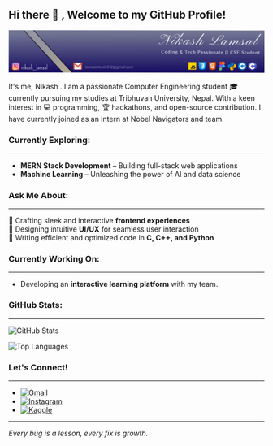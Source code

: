 ## Hi there 👋 , Welcome to my GitHub Profile!

![Banner Image](./Frame%201.svg)

It's me, Nikash . I am a passionate Computer Engineering student 🎓 currently pursuing my studies at Tribhuvan University, Nepal. With a keen interest in 💻 programming, 🏆 hackathons, and  open-source contribution. I have currently joined as an intern at Nobel Navigators and team.

### Currently Exploring:
---

* **MERN Stack Development** – Building full-stack web applications 
* **Machine Learning** – Unleashing the power of AI and data science   

### Ask Me About:
---

🔹 Crafting sleek and interactive **frontend experiences**   
🔹 Designing intuitive **UI/UX** for seamless user interaction  
🔹 Writing efficient and optimized code in **C, C++, and Python**  

### Currently Working On: 
---

- Developing an **interactive learning platform** with my team. 

### GitHub Stats:
---

![GitHub Stats](https://github-readme-stats.vercel.app/api?username=NikashLamsal&show_icons=true&theme=radical)

<!--[![NikashLamsal's WakaTime stats](https://github-readme-stats.vercel.app/api/wakatime?username=NikashLamsal)](https://github.com/anuraghazra/github-readme-stats)-->

![Top Languages](https://github-readme-stats.vercel.app/api/top-langs/?username=NikashLamsal&layout=compact&theme=radical)
<!--
![GitHub Profile Summary](https://github-profile-summary-cards.vercel.app/api/cards/profile-details?username=NikashLamsal&theme=radical)
-->
### Let's Connect!
---
- [![Gmail](https://img.shields.io/badge/-Gmail-D14836?style=flat&logo=gmail&logoColor=blue)](mailto:lamsalnikash312@gmail.com)  
- [![Instagram](https://img.shields.io/badge/Instagram-E4405F?style=flat&logo=instagram&logoColor=white)](https://www.instagram.com/nikash__lamsal/profilecard/)
- [![Kaggle](https://img.shields.io/badge/-Kaggle-20BEFF?style=flat&logo=kaggle&logoColor=white)](https://www.kaggle.com/nikashlamsal)
---
*Every bug is a lesson, every fix is growth.*  
